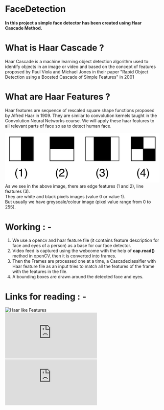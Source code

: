 # FaceDetection
#### In this project a simple face detector has been created using Haar Cascade Method.

# What is Haar Cascade ?
Haar Cascade is a machine learning object detection algorithm used to identify objects in an image or video and 
based on the concept of features proposed by Paul Viola and Michael Jones in their paper "Rapid Object Detection using a Boosted Cascade of Simple Features" in 2001

# What are Haar Features ?
Haar features are sequence of rescaled square shape functions proposed by Alfred Haar in 1909. They are similar to convolution kernels 
taught in the Convolution Neural Networks course. We will apply these haar features to all relevant parts of face so as to detect human face.  

![Haar Feature](https://github.com/Knightfire1998/FaceDetection/blob/master/haar.png?raw=true)  
As we see in the above image, there are edge features (1 and 2), line features (3).  
They are white and black pixels images (value 0 or value 1).  
But usually we have greyscale/colour image (pixel value range from 0 to 255).  

# Working : -
1. We use a opencv and haar feature file (it contains feature description for face and eyes of a person) as a base for our face detector.
2. Video feed is captured using the webcome with the help of **cap.read()** method in openCV, then it is converted into frames.
3. Then the Frames are processed one at a time, a Cascadeclassifier with Haar feature file as an input tries to match all the features of the frame with the features in the file.
4. A bounding boxes are drawn around the detected face and eyes.

# Links for reading : -
![Haar like Features](https://en.wikipedia.org/wiki/Haar-like_feature)  
![Cascade Classifier](https://docs.opencv.org/3.4/db/d28/tutorial_cascade_classifier.html)  
![Face Detection using Haar like Features](https://opencv-python-tutroals.readthedocs.io/en/latest/py_tutorials/py_objdetect/py_face_detection/py_face_detection.html)
